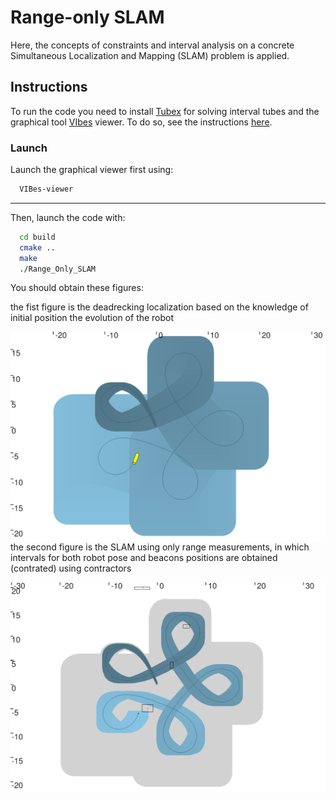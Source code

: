 # Range-only SLAM

 Here,  the concepts of constraints and interval analysis on a concrete Simultaneous Localization and Mapping (SLAM) problem is applied.

## Instructions

To run the code you need to install  [Tubex](http://simon-rohou.fr/research/tubex-lib/doc/index.html) for solving interval tubes and the graphical tool  [VIbes](http://simon-rohou.fr/research/tubex-lib/doc/install/01-installation.html#graphical-tools) viewer.  To do so, see the instructions [here](https://github.com/jad-rabehi/Constraint-programming#instructions).



### Launch

Launch the graphical viewer first using:
```bash
  VIBes-viewer
```
---
Then, launch the code with:
```bash
  cd build
  cmake ..
  make
  ./Range_Only_SLAM
```



You should obtain these figures:

the fist figure is the deadrecking localization based on the knowledge of initial position the evolution of the robot

<img align="right" src="images/deadreckoning.png" width=700>

the second figure is the SLAM using only range measurements, in which intervals for both robot pose and beacons positions are obtained (contrated) using contractors

<img align="left" src="images/Range_SLAM.png" width=700>



